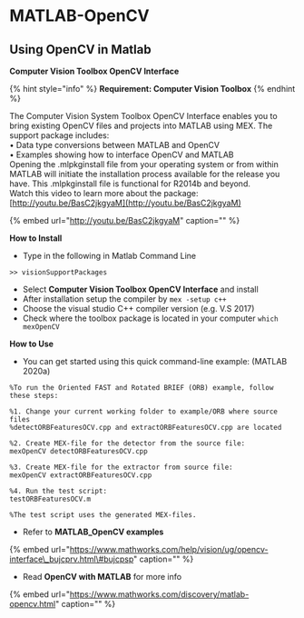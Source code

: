 # MATLAB-OpenCV

## Using OpenCV in Matlab

**Computer Vision Toolbox OpenCV Interface**

{% hint style="info" %}
**Requirement: Computer Vision Toolbox**
{% endhint %}

The Computer Vision System Toolbox OpenCV Interface enables you to bring existing OpenCV files and projects into MATLAB using MEX. The support package includes:  
• Data type conversions between MATLAB and OpenCV  
• Examples showing how to interface OpenCV and MATLAB  
Opening the .mlpkginstall file from your operating system or from within MATLAB will initiate the installation process available for the release you have. This .mlpkginstall file is functional for R2014b and beyond.  
Watch this video to learn more about the package: [http://youtu.be/BasC2jkgyaM](http://youtu.be/BasC2jkgyaM)

{% embed url="http://youtu.be/BasC2jkgyaM" caption="" %}

**How to Install**

* Type in the following in Matlab Command Line

```text
>> visionSupportPackages
```

* Select  **Computer Vision Toolbox OpenCV Interface** and install
* After installation setup the compiler by `mex -setup c++`
* Choose the visual studio C++ compiler version \(e.g. V.S 2017\)
* Check where the toolbox package  is located in your computer  `which mexOpenCV`

**How to Use**

* You can get started using this quick command-line example: \(MATLAB 2020a\)

```text
%To run the Oriented FAST and Rotated BRIEF (ORB) example, follow these steps:

%1. Change your current working folder to example/ORB where source files
%detectORBFeaturesOCV.cpp and extractORBFeaturesOCV.cpp are located

%2. Create MEX-file for the detector from the source file:
mexOpenCV detectORBFeaturesOCV.cpp

%3. Create MEX-file for the extractor from source file:
mexOpenCV extractORBFeaturesOCV.cpp

%4. Run the test script:
testORBFeaturesOCV.m 

%The test script uses the generated MEX-files.
```

* Refer to  **MATLAB\_OpenCV examples**

{% embed url="https://www.mathworks.com/help/vision/ug/opencv-interface\_bujcprv.html\#bujcpsp" caption="" %}

* Read  **OpenCV with MATLAB** for more info

{% embed url="https://www.mathworks.com/discovery/matlab-opencv.html" caption="" %}

